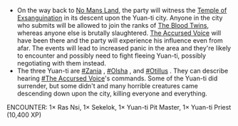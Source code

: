 *   On the way back to [No Mans Land](https://dnd.bkconnor.com/tools/world/world.php?id=No%20Mans%20Land), the party will witness the [Temple of Exsanguination](https://dnd.bkconnor.com/tools/world/world.php?id=Temple%20of%20Exsanguination) in its descent upon the Yuan-ti city. Anyone in the city who submits will be allowed to join the ranks of [The Blood Twins](https://dnd.bkconnor.com/tools/world/world.php?id=The%20Blood%20Twins), whereas anyone else is brutally slaughtered. [The Accursed Voice](https://dnd.bkconnor.com/tools/world/world.php?id=The%20Accursed%20Voice) will have been there and the party will experience his influence even from afar. The events will lead to increased panic in the area and they're likely to encounter and possibly need to fight fleeing Yuan-ti, possibly negotiating with them instead.
*   The three Yuan-ti are [#Zania](https://dnd.bkconnor.com/tools/world/world.php?id=4417) , [#Olsha](https://dnd.bkconnor.com/tools/world/world.php?id=4415) , and [#Otillus](https://dnd.bkconnor.com/tools/world/world.php?id=4416) . They can describe hearing [#The Accursed Voice](https://dnd.bkconnor.com/tools/world/world.php?id=4256)'s commands. Some of the Yuan-ti did surrender, but some didn't and many horrible creatures came descending down upon the city, killing everyone and everything.

ENCOUNTER: 1× Ras Nsi, 1× Sekelok, 1× Yuan-ti Pit Master, 1× Yuan-ti Priest (10,400 XP)